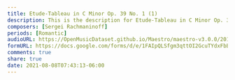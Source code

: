 ```yaml
---
title: Etude-Tableau in C Minor Op. 39 No. 1 (1)
description: This is the description for Etude-Tableau in C Minor Op. 39 No. 1 by Sergei Rachmaninoff
composers: [Sergei Rachmaninoff]
periods: [Romantic]
audioURL: https://OpenMusicDataset.github.io/Maestro/maestro-v3.0.0/2014/MIDI-UNPROCESSED_04-05_R1_2014_MID--AUDIO_04_R1_2014_wav--5.midi
formURL: https://docs.google.com/forms/d/e/1FAIpQLSfgm3qttOI2GcuTYdxFbBBY0zp8Skf1g3Ge5RqE8cEFnCXMJg/viewform
comments: true
share: true
date: 2021-08-08T07:43:13-06:00
---
```

